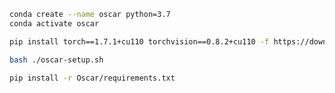 ```bash
conda create --name oscar python=3.7
conda activate oscar
```

```bash
pip install torch==1.7.1+cu110 torchvision==0.8.2+cu110 -f https://download.pytorch.org/whl/torch_stable.html
```

```bash
bash ./oscar-setup.sh
```

```bash
pip install -r Oscar/requirements.txt
```

